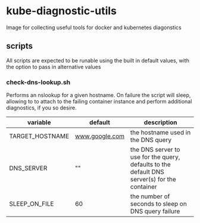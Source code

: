 # kube-diagnostic-utils
Image for collecting useful tools for docker and kubernetes diagonstics


## scripts
All scripts are expected to be runable using the built in default values, with the option to pass
in alternative values

### check-dns-lookup.sh
Performs an nslookup for a given hostname.  On failure the script will sleep, allowing to to 
attach to the failing container instance and perform additional diagnostics, if you so desire.

| variable | default | description |
-----------|---------|--------------
| TARGET_HOSTNAME | www.google.com | the hostname used in the DNS query |
| DNS_SERVER | "" | the DNS server to use for the query, defaults to the default DNS server(s) for the container |
| SLEEP_ON_FILE | 60 | the number of seconds to sleep on DNS query failure |
